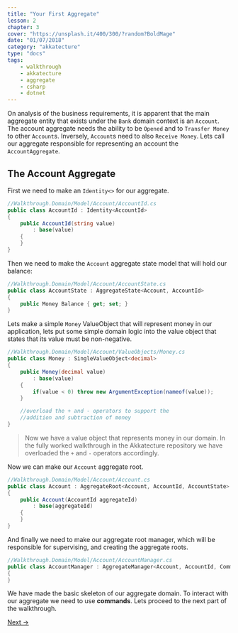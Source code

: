 ```yaml
---
title: "Your First Aggregate"
lesson: 2
chapter: 3
cover: "https://unsplash.it/400/300/?random?BoldMage"
date: "01/07/2018"
category: "akkatecture"
type: "docs"
tags:
    - walkthrough
    - akkatecture
    - aggregate
    - csharp
    - dotnet
---
```

On analysis of the business requirements, it is apparent that the main aggregate entity that exists under the `Bank` domain context is an `Account`. The account aggregate needs the ability to be `Opened` and to `Transfer Money` to other `Account`s. Inversely, `Account`s need to also `Receive Money`. Lets call our aggregate responsible for representing an account the `AccountAggregate`.

## The Account Aggregate

First we need to make an `Identity<>` for our aggregate.

```csharp
//Walkthrough.Domain/Model/Account/AccountId.cs
public class AccountId : Identity<AccountId>
{
    public AccountId(string value)
        : base(value)
    {
    }
}
```

Then we need to make the `Account` aggregate state model that will hold our balance:

```csharp
//Walkthrough.Domain/Model/Account/AccountState.cs
public class AccountState : AggregateState<Account, AccountId>
{
    public Money Balance { get; set; }
}
```

Lets make a simple `Money` ValueObject<decimal> that will represent money in our application, lets put some simple domain logic into the value object that states that its value must be non-negative.

```csharp
//Walkthrough.Domain/Model/Account/ValueObjects/Money.cs
public class Money : SingleValueObject<decimal>
{
    public Money(decimal value)
        : base(value)
    {
        if(value < 0) throw new ArgumentException(nameof(value));
    }

    //overload the + and - operators to support the 
    //addition and subtraction of money
}
```

> Now we have a value object that represents money in our domain. In the fully worked walkthrough in the Akkatecture repository we have overloaded the `+` and `-` operators accordingly.

Now we can make our `Account` aggregate root.

```csharp
//Walkthrough.Domain/Model/Account/Account.cs
public class Account : AggregateRoot<Account, AccountId, AccountState>
{
    public Account(AccountId aggregateId)
        : base(aggregateId)
    {
    }
}
```

And finally we need to make our aggregate root manager, which will be responsible for supervising, and creating the aggregate roots.

```csharp
//Walkthrough.Domain/Model/Account/AccountManager.cs
public class AccountManager : AggregateManager<Account, AccountId, Command<Account, AccountId>> 
{
}
```

We have made the basic skeleton of our aggregate domain. To interact with our aggregate we need to use **commands**. Lets proceed to the next part of the walkthrough.

[Next →](/docs/your-first-commands)
